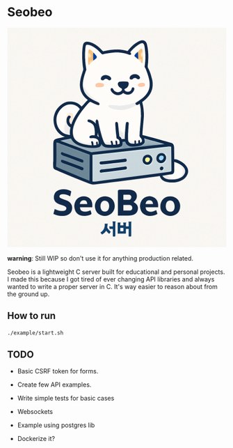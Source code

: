 # Seobeo 

![SeoBeo logo](./seobeo.png)

**warning**: Still WIP so don't use it for anything production related. 

Seobeo is a lightweight C server built for educational and personal projects. I made this because I got tired of ever changing API libraries and always wanted to write a proper server in C. It's way easier to reason about from the ground up.

## How to run 
```bash
./example/start.sh
```

## TODO

- Basic CSRF token for forms.

- Create few API examples.

- Write simple tests for basic cases 

- Websockets

- Example using postgres lib

- Dockerize it?
